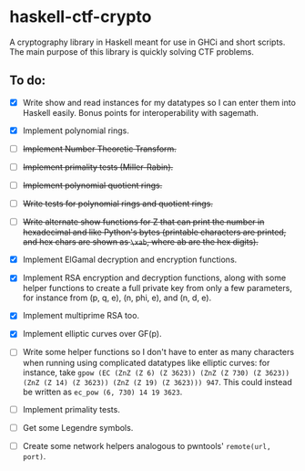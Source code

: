 # haskell-ctf-crypto
A cryptography library in Haskell meant for use in GHCi and short scripts.
The main purpose of this library is quickly solving CTF problems.

## To do:
- [x] Write show and read instances for my datatypes so I can enter them into Haskell easily. Bonus points for interoperability with sagemath.
- [x] Implement polynomial rings.
- [ ] ~~Implement Number Theoretic Transform.~~
- [ ] ~~Implement primality tests (Miller-Rabin).~~
- [ ] ~~Implement polynomial quotient rings.~~
- [ ] ~~Write tests for polynomial rings and quotient rings.~~
- [ ] ~~Write alternate show functions for Z that can print the number in hexadecimal and like Python's bytes (printable characters are printed, and hex chars are shown as `\xab`, where ab are the hex digits).~~

- [x] Implement ElGamal decryption and encryption functions.
- [x] Implement RSA encryption and decryption functions, along with some helper functions to create a full private key from only a few parameters, for instance from (p, q, e), (n, phi, e), and (n, d, e).
- [x] Implement multiprime RSA too.
- [x] Implement elliptic curves over GF(p).
- [ ] Write some helper functions so I don't have to enter as many characters when running using complicated datatypes like elliptic curves: for instance, take `gpow (EC (ZnZ (Z 6) (Z 3623)) (ZnZ (Z 730) (Z 3623)) (ZnZ (Z 14) (Z 3623)) (ZnZ (Z 19) (Z 3623))) 947`. This could instead be written as `ec_pow (6, 730) 14 19 3623`.
- [ ] Implement primality tests.
- [ ] Get some Legendre symbols.
- [ ] Create some network helpers analogous to pwntools' `remote(url, port)`.
